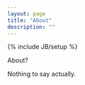 ```yaml
---
layout: page
title: "About"
description: ""
---
```

{% include JB/setup %}

About?

Nothing to say actually.
